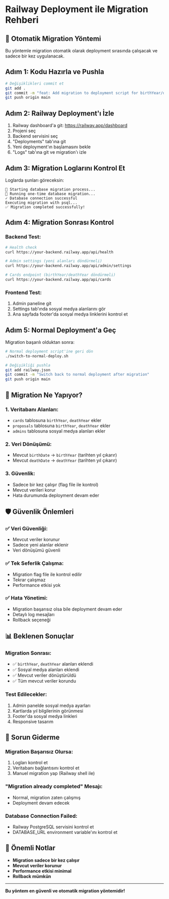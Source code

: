 # Railway Deployment ile Migration Rehberi

## 🚀 **Otomatik Migration Yöntemi**

Bu yöntemle migration otomatik olarak deployment sırasında çalışacak ve sadece bir kez uygulanacak.

## **Adım 1: Kodu Hazırla ve Pushla**

```bash
# Değişiklikleri commit et
git add .
git commit -m "feat: Add migration to deployment script for birthYear/deathYear and social media fields"
git push origin main
```

## **Adım 2: Railway Deployment'ı İzle**

1. Railway dashboard'a git: https://railway.app/dashboard
2. Projeni seç
3. Backend servisini seç
4. "Deployments" tab'ına git
5. Yeni deployment'ın başlamasını bekle
6. "Logs" tab'ına git ve migration'ı izle

## **Adım 3: Migration Loglarını Kontrol Et**

Loglarda şunları göreceksin:

```
🔧 Starting database migration process...
🚀 Running one-time database migration...
✓ Database connection successful
Executing migration with psql...
✅ Migration completed successfully!
```

## **Adım 4: Migration Sonrası Kontrol**

### **Backend Test:**
```bash
# Health check
curl https://your-backend.railway.app/api/health

# Admin settings (yeni alanları döndürmeli)
curl https://your-backend.railway.app/api/admin/settings

# Cards endpoint (birthYear/deathYear döndürmeli)
curl https://your-backend.railway.app/api/cards
```

### **Frontend Test:**
1. Admin paneline git
2. Settings tab'ında sosyal medya alanlarını gör
3. Ana sayfada footer'da sosyal medya linklerini kontrol et

## **Adım 5: Normal Deployment'a Geç**

Migration başarılı olduktan sonra:

```bash
# Normal deployment script'ine geri dön
./switch-to-normal-deploy.sh

# Değişikliği pushla
git add railway.json
git commit -m "Switch back to normal deployment after migration"
git push origin main
```

## **🔧 Migration Ne Yapıyor?**

### **1. Veritabanı Alanları:**
- `cards` tablosuna `birthYear`, `deathYear` ekler
- `proposals` tablosuna `birthYear`, `deathYear` ekler
- `admins` tablosuna sosyal medya alanları ekler

### **2. Veri Dönüşümü:**
- Mevcut `birthDate` → `birthYear` (tarihten yıl çıkarır)
- Mevcut `deathDate` → `deathYear` (tarihten yıl çıkarır)

### **3. Güvenlik:**
- Sadece bir kez çalışır (flag file ile kontrol)
- Mevcut verileri korur
- Hata durumunda deployment devam eder

## **🛡️ Güvenlik Önlemleri**

### **✅ Veri Güvenliği:**
- Mevcut veriler korunur
- Sadece yeni alanlar eklenir
- Veri dönüşümü güvenli

### **✅ Tek Seferlik Çalışma:**
- Migration flag file ile kontrol edilir
- Tekrar çalışmaz
- Performance etkisi yok

### **✅ Hata Yönetimi:**
- Migration başarısız olsa bile deployment devam eder
- Detaylı log mesajları
- Rollback seçeneği

## **📊 Beklenen Sonuçlar**

### **Migration Sonrası:**
- ✅ `birthYear`, `deathYear` alanları eklendi
- ✅ Sosyal medya alanları eklendi
- ✅ Mevcut veriler dönüştürüldü
- ✅ Tüm mevcut veriler korundu

### **Test Edilecekler:**
1. Admin panelde sosyal medya ayarları
2. Kartlarda yıl bilgilerinin görünmesi
3. Footer'da sosyal medya linkleri
4. Responsive tasarım

## **🚨 Sorun Giderme**

### **Migration Başarısız Olursa:**
1. Logları kontrol et
2. Veritabanı bağlantısını kontrol et
3. Manuel migration yap (Railway shell ile)

### **"Migration already completed" Mesajı:**
- Normal, migration zaten çalışmış
- Deployment devam edecek

### **Database Connection Failed:**
- Railway PostgreSQL servisini kontrol et
- DATABASE_URL environment variable'ını kontrol et

## **📝 Önemli Notlar**

- **Migration sadece bir kez çalışır**
- **Mevcut veriler korunur**
- **Performance etkisi minimal**
- **Rollback mümkün**

---

**Bu yöntem en güvenli ve otomatik migration yöntemidir!**
